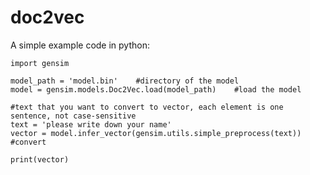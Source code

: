 # doc2vec
A simple example code in python:

    import gensim
    
    model_path = 'model.bin'    #directory of the model
    model = gensim.models.Doc2Vec.load(model_path)    #load the model
    
    #text that you want to convert to vector, each element is one sentence, not case-sensitive
    text = 'please write down your name'
    vector = model.infer_vector(gensim.utils.simple_preprocess(text))    #convert
    
    print(vector)
